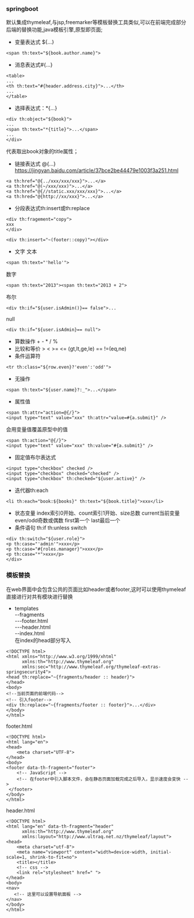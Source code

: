 ### springboot 
默认集成thymeleaf,与jsp,freemarker等模板替换工具类似,可以在前端完成部分后端的替换功能,java模板引擎,原型即页面;
- 变量表达式 ${...}  
```
<span th:text="${book.author.name}">
```
- 消息表达式#{...}
```
<table>
...
<th th:text="#{header.address.city}">...</th>
...
</table>
```
- 选择表达式：*{...}
```
<div th:object="${book}">
...
<span th:text="*{title}">...</span>
...
</div>
```
代表取出book对象的title属性；  
- 链接表达式 @{...}  
https://jingyan.baidu.com/article/37bce2be44479e1003f3a251.html
```
<a th:href="@{../xxx/xxx/xxx}">...</a>
<a th:href="@(~/xxx/xxx)">...</a>
<a th:href="@{//static.xxx/xxx/xxx}">...</a>
<a th:hred="@{http://xx/xxx}">...</a>  
```
- 分段表达式th:insert或th:replace
```
<div th:fragement="copy">
xxx
</div>

<div th:insert="~(footer::copy)"></div>
```
- 文字
文本
```
<span th:text="'hello'">
```
数字
```
<span th:text="2013"><span th:text="2013 + 2">
```
布尔
```
<div th:if="${user.isAdmin()}== false">...
```
null
```
<div th:if="${user.isAdmin}== null">
```
- 算数操作 + - * / %
- 比较和等价 > < >= <= (gt,lt,ge,le) == !=(eq,ne)
- 条件运算符 
```
<tr th:class="${row.even}?'even':'odd'">
```
- 无操作 
```
<span th:text="${user.name}?:_">...</span>
```
- 属性值
```
<span th:attr="action=@{/}">
<input type="text" value="xxx" th:attr="value=#{a.submit}" />
```
会用变量值覆盖原型中的值
```
<span th:action="@{/}">
<input type="text" value="xxx" th:value="#{a.submit}" />
```
- 固定值布尔表达式
```
<input type="checkbox" checked />
<input type="checkbox" checked="checked" />
<input type="checkbox" th:checked="${user.active}" />
```
- 迭代器th:each
```
<li th:each="book:${books}" th:text="${book.title}">xxx</li>
```
- 状态变量
index索引0开始、count索引1开始、size总数 current当前变量 even/odd奇数或偶数 first第一个 last最后一个
- 条件语句
th:if th:unless switch
```
<div th:switch="${user.role}">
<p th:case="'admin'">xxx</p>
<p th:case="#{roles.manager}">xxx</p>
<p th:case="*">xxx</p>
</div>
```  
### 模板替换
在web界面中会包含公共的页面比如header或者footer,这时可以使用thymeleaf直接进行对共有模块进行替换   
- templates  
--fragments  
  ---footer.html  
  ---header.html  
--index.html  
在index的head部分写入   
```
<!DOCTYPE html>
<html xmlns="http://www.w3.org/1999/xhtml"
      xmlns:th="http://www.thymeleaf.org"
      xmlns:sec="http://www.thymeleaf.org/thymeleaf-extras-springsecurity4">
<head th:replace="~{fragments/header :: header}">
</head>
<body>
<!--当前页面的前端代码-->
<!-- 引入footer-->
<div th:replace="~{fragments/footer :: footer}">...</div>
</body>
</html>
```

footer.html
```
<!DOCTYPE html>
<html lang="en">
<head>
    <meta charset="UTF-8">
</head>
<body>
<footer data-th-fragment="footer">
   	<!-- JavaScript -->
    <!-- 在footer中引入脚本文件，会在静态页面加载完成之后导入，显示速度会变快 -->
 </footer>
</body>
</html>
```

header.html
```
<!DOCTYPE html>
<html lang="en" data-th-fragment="header"
      xmlns:th="http://www.thymeleaf.org"
      xmlns:layout="http://www.ultraq.net.nz/thymeleaf/layout">
<head>
    <meta charset="utf-8">
    <meta name="viewport" content="width=device-width, initial-scale=1, shrink-to-fit=no">
    <title></title>
    <!-- css -->
    <link rel="stylesheet" href=" ">
</head>
<body>
<nav>
   <!-- 这里可以设置导航面板 -->
</nav>
</body>
</html>

```


